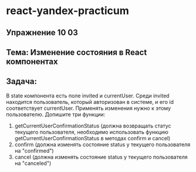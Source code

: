 # react-yandex-practicum
## Упражнение 10 03
## Тема: Изменение состояния в React компонентах
## Задача:
В state компонента есть поле invited и сurrentUser. 
Среди invited находится пользователь, который авторизован в системе, и его id соответствует currentUser. 
Применять изменения нужно к этому пользователю.
Допишите три функции: 
1. getCurrentUserConfirmationStatus (должна возвращать статус текущего пользователя, необходимо использовать функцию getCurrentUserConfirmationStatus в методах confirm и cancel)
2. confirm (должна изменять состояние status у текущего пользователя на "confirmed")
3. cancel (должна изменять состояние status у текущего пользователя на "canceled")
